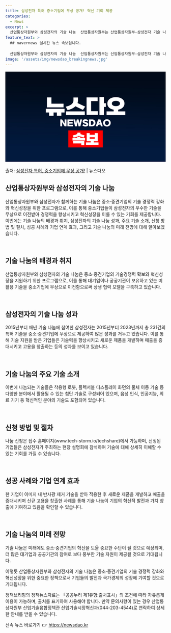 ```yaml
---
title: 삼성전자 특허 중소기업에 무상 공개! 혁신 기회 제공
categories:
  - News
excerpt: >
  산업통상자원부와 삼성전자의 기술 나눔  산업통상자원부는 산업통상자원부-삼성전자 기술 나눔 공고를 통해 나눔 …
feature_text: >
  ## navernews 실시간 뉴스 속보입니다.

  산업통상자원부와 삼성전자의 기술 나눔  산업통상자원부는 산업통상자원부-삼성전자 기술 나눔 공고를 통해 나눔 …
image: '/assets/img/newsdao_breakingnews.jpg'
---
```


![뉴스다오 속보](/assets/img/newsdao_breakingnews.jpg)

<p>출처: <a href="https://newsdao.kr/4382" rel="dofollow">삼성전자 특허, 중소기업에 무상 공개!</a> | 뉴스다오</p>

<h2 data-ke-size="size26">산업통상자원부와 삼성전자의 기술 나눔</h2>
산업통상자원부와 삼성전자가 함께하는 기술 나눔은 중소·중견기업의 기술 경쟁력 강화와 혁신성장을 위한 프로그램으로, 이를 통해 중소기업들이 삼성전자의 우수한 기술을 무상으로 이전받아 경쟁력을 향상시키고 혁신성장을 이룰 수 있는 기회를 제공합니다. 이번에는 기술 나눔의 배경과 취지, 삼성전자의 기술 나눔 성과, 주요 기술 소개, 신청 방법 및 절차, 성공 사례와 기업 연계 효과, 그리고 기술 나눔의 미래 전망에 대해 알아보겠습니다.

<p data-ke-size="size16">&nbsp;</p>

<h2 data-ke-size="size24">기술 나눔의 배경과 취지</h2>
산업통상자원부와 삼성전자의 기술 나눔은 중소·중견기업의 기술경쟁력 확보와 혁신성장을 지원하기 위한 프로그램으로, 이를 통해 대기업이나 공공기관이 보유하고 있는 미활용 기술을 중소기업에 무상으로 이전함으로써 상생 협력 모델을 구축하고 있습니다.

<p data-ke-size="size16">&nbsp;</p>

<h2 data-ke-size="size24">삼성전자의 기술 나눔 성과</h2>
2015년부터 매년 기술 나눔에 참여한 삼성전자는 2015년부터 2023년까지 총 231건의 특허 기술을 중소·중견기업에 무상으로 제공하여 많은 성과를 거두고 있습니다. 이를 통해 기술 지원을 받은 기업들은 기술력을 향상시키고 새로운 제품을 개발하며 매출을 증대시키고 고용을 창출하는 등의 성과를 보이고 있습니다.

<p data-ke-size="size16">&nbsp;</p>

<h2 data-ke-size="size24">기술 나눔의 주요 기술 소개</h2>
이번에 나눔되는 기술들은 착용형 로봇, 플렉서블 디스플레이 화면의 물체 이동 기술 등 다양한 분야에서 활용될 수 있는 첨단 기술로 구성되어 있으며, 음성 인식, 인공지능, 의료 기기 등 혁신적인 분야의 기술도 포함되어 있습니다.

<p data-ke-size="size16">&nbsp;</p>

<h2 data-ke-size="size24">신청 방법 및 절차</h2>
나눔 신청은 접수 홈페이지(www.tech-storm.io/techshare)에서 가능하며, 선정된 기업들은 삼성전자가 주최하는 현장 설명회에 참석하여 기술에 대해 상세히 이해할 수 있는 기회를 가질 수 있습니다.

<p data-ke-size="size16">&nbsp;</p>

<h2 data-ke-size="size24">성공 사례와 기업 연계 효과</h2>
한 기업이 이미지 내 반사광 제거 기술을 받아 적용한 후 새로운 제품을 개발하고 매출을 증대시키며 신규 고용을 창출한 사례를 통해 기술 나눔이 기업의 혁신적 발전과 가치 창출에 기여하고 있음을 확인할 수 있습니다.

<p data-ke-size="size16">&nbsp;</p>

<h2 data-ke-size="size24">기술 나눔의 미래 전망</h2>
기술 나눔은 미래에도 중소·중견기업의 혁신을 도울 중요한 수단이 될 것으로 예상되며, 더 많은 대기업과 공공기관의 참여로 보다 풍부한 기술 자원이 제공될 것으로 기대됩니다.

이렇듯 산업통상자원부와 삼성전자의 기술 나눔은 중소·중견기업의 기술 경쟁력 강화와 혁신성장을 위한 중요한 정책으로서 기업들의 발전과 국가경제의 성장에 기여할 것으로 기대됩니다.

정책브리핑의 정책뉴스자료는 「공공누리 제1유형:출처표시」의 조건에 따라 자유롭게 이용이 가능하며, 출처를 표기하여 사용해야 합니다. 만약 문의사항이 있는 경우 산업통상자원부 산업기술융합정책관 산업기술시장혁신과(044-203-4544)로 연락하여 상세한 안내를 받을 수 있습니다. 

신속 뉴스 바로가기 👉 <a href="https://newsdao.kr" rel="dofollow">https://newsdao.kr</a>


